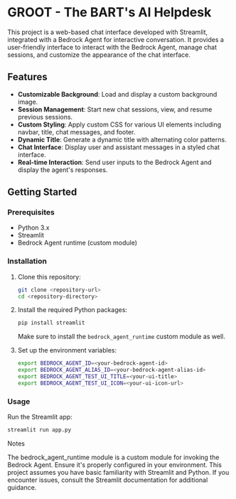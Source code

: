 # GROOT - The BART's AI Helpdesk

This project is a web-based chat interface developed with Streamlit, integrated with a Bedrock Agent for interactive conversation. It provides a user-friendly interface to interact with the Bedrock Agent, manage chat sessions, and customize the appearance of the chat interface.

## Features

- **Customizable Background**: Load and display a custom background image.
- **Session Management**: Start new chat sessions, view, and resume previous sessions.
- **Custom Styling**: Apply custom CSS for various UI elements including navbar, title, chat messages, and footer.
- **Dynamic Title**: Generate a dynamic title with alternating color patterns.
- **Chat Interface**: Display user and assistant messages in a styled chat interface.
- **Real-time Interaction**: Send user inputs to the Bedrock Agent and display the agent's responses.

## Getting Started

### Prerequisites

- Python 3.x
- Streamlit
- Bedrock Agent runtime (custom module)

### Installation

1. Clone this repository:

    ```bash
    git clone <repository-url>
    cd <repository-directory>
    ```

2. Install the required Python packages:

    ```bash
    pip install streamlit
    ```

    Make sure to install the `bedrock_agent_runtime` custom module as well.

3. Set up the environment variables:

    ```bash
    export BEDROCK_AGENT_ID=<your-bedrock-agent-id>
    export BEDROCK_AGENT_ALIAS_ID=<your-bedrock-agent-alias-id>
    export BEDROCK_AGENT_TEST_UI_TITLE=<your-ui-title>
    export BEDROCK_AGENT_TEST_UI_ICON=<your-ui-icon-url>
    ```

### Usage

Run the Streamlit app:

```bash
streamlit run app.py
```

Notes

The bedrock_agent_runtime module is a custom module for invoking the Bedrock Agent. Ensure it's properly configured in your environment.
This project assumes you have basic familiarity with Streamlit and Python. If you encounter issues, consult the Streamlit documentation for additional guidance.
